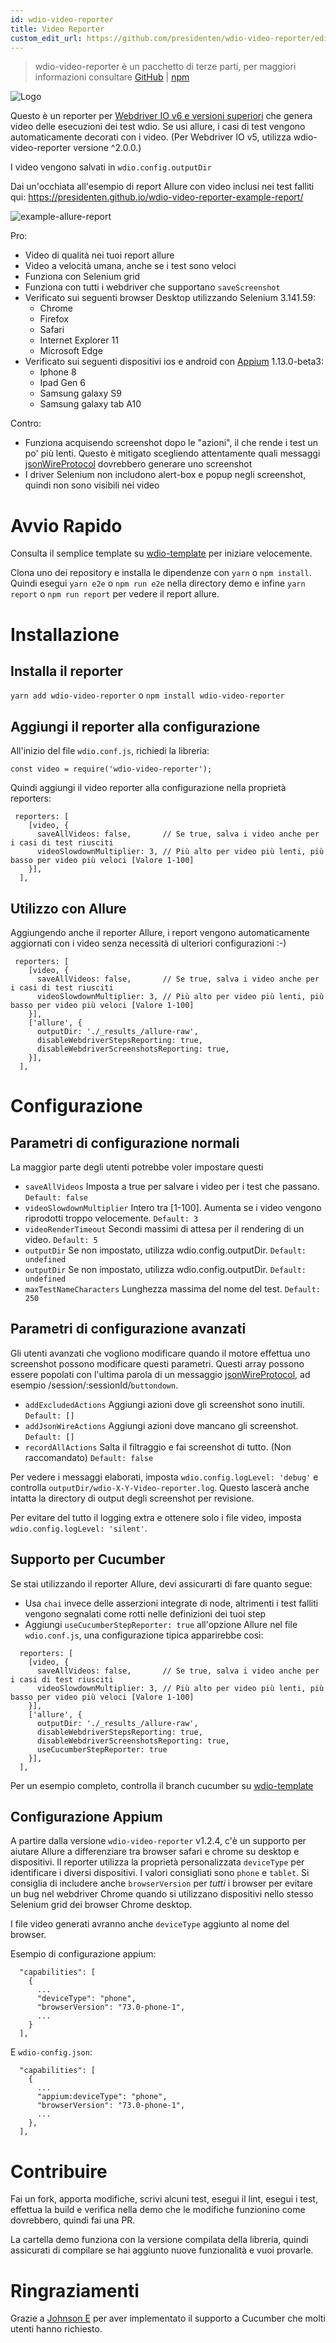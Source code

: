 ```yaml
---
id: wdio-video-reporter
title: Video Reporter
custom_edit_url: https://github.com/presidenten/wdio-video-reporter/edit/main/README.md
---
```



> wdio-video-reporter è un pacchetto di terze parti, per maggiori informazioni consultare [GitHub](https://github.com/presidenten/wdio-video-reporter) | [npm](https://www.npmjs.com/package/wdio-video-reporter)

![Logo](https://raw.githubusercontent.com/presidenten/wdio-video-reporter-example-report/master/wdio-video-reporter.png)

Questo è un reporter per [Webdriver IO v6 e versioni superiori](https://webdriver.io/) che genera video delle esecuzioni dei test wdio. Se usi allure, i casi di test vengono automaticamente decorati con i video. (Per Webdriver IO v5, utilizza wdio-video-reporter versione ^2.0.0.)

I video vengono salvati in `wdio.config.outputDir`

Dai un'occhiata all'esempio di report Allure con video inclusi nei test falliti qui:
https://presidenten.github.io/wdio-video-reporter-example-report/

![example-allure-report](https://media.giphy.com/media/7Fgle7bHGrxR3zY6Gw/giphy.gif)

Pro:
- Video di qualità nei tuoi report allure
- Video a velocità umana, anche se i test sono veloci
- Funziona con Selenium grid
- Funziona con tutti i webdriver che supportano `saveScreenshot`
- Verificato sui seguenti browser Desktop utilizzando Selenium 3.141.59:
  - Chrome
  - Firefox
  - Safari
  - Internet Explorer 11
  - Microsoft Edge
- Verificato sui seguenti dispositivi ios e android con [Appium](http://appium.io/docs/en/about-appium/getting-started/) 1.13.0-beta3:
  - Iphone 8
  - Ipad Gen 6
  - Samsung galaxy S9
  - Samsung galaxy tab A10

Contro:
- Funziona acquisendo screenshot dopo le "azioni", il che rende i test un po' più lenti. Questo è mitigato scegliendo attentamente quali messaggi [jsonWireProtocol](https://github.com/SeleniumHQ/selenium/wiki/JsonWireProtocol) dovrebbero generare uno screenshot
- I driver Selenium non includono alert-box e popup negli screenshot, quindi non sono visibili nei video


Avvio Rapido
===========

Consulta il semplice template su [wdio-template](https://github.com/presidenten/wdio-template) per iniziare velocemente.

Clona uno dei repository e installa le dipendenze con `yarn` o `npm install`. Quindi esegui `yarn e2e` o `npm run e2e` nella directory demo e infine `yarn report` o `npm run report` per vedere il report allure.


Installazione
============

Installa il reporter
--------------------

`yarn add wdio-video-reporter`
o
`npm install wdio-video-reporter`


Aggiungi il reporter alla configurazione
--------------------------

All'inizio del file `wdio.conf.js`, richiedi la libreria:
```
const video = require('wdio-video-reporter');
```

Quindi aggiungi il video reporter alla configurazione nella proprietà reporters:

```
 reporters: [
    [video, {
      saveAllVideos: false,       // Se true, salva i video anche per i casi di test riusciti
      videoSlowdownMultiplier: 3, // Più alto per video più lenti, più basso per video più veloci [Valore 1-100]
    }],
  ],
```


Utilizzo con Allure
-----------------

Aggiungendo anche il reporter Allure, i report vengono automaticamente aggiornati con i video senza necessità di ulteriori configurazioni :-)

```
 reporters: [
    [video, {
      saveAllVideos: false,       // Se true, salva i video anche per i casi di test riusciti
      videoSlowdownMultiplier: 3, // Più alto per video più lenti, più basso per video più veloci [Valore 1-100]
    }],
    ['allure', {
      outputDir: './_results_/allure-raw',
      disableWebdriverStepsReporting: true,
      disableWebdriverScreenshotsReporting: true,
    }],
  ],
```


Configurazione
=============

Parametri di configurazione normali
-------------------------------

La maggior parte degli utenti potrebbe voler impostare questi

- `saveAllVideos` Imposta a true per salvare i video per i test che passano. `Default: false`
- `videoSlowdownMultiplier` Intero tra [1-100]. Aumenta se i video vengono riprodotti troppo velocemente. `Default: 3`
- `videoRenderTimeout` Secondi massimi di attesa per il rendering di un video. `Default: 5`
- `outputDir` Se non impostato, utilizza wdio.config.outputDir. `Default: undefined`
- `outputDir` Se non impostato, utilizza wdio.config.outputDir. `Default: undefined`
- `maxTestNameCharacters` Lunghezza massima del nome del test. `Default: 250`

Parametri di configurazione avanzati
---------------------------------

Gli utenti avanzati che vogliono modificare quando il motore effettua uno screenshot possono modificare questi parametri. Questi array possono essere popolati con l'ultima parola di un messaggio [jsonWireProtocol](https://github.com/SeleniumHQ/selenium/wiki/JsonWireProtocol), ad esempio /session/:sessionId/`buttondown`.

- `addExcludedActions` Aggiungi azioni dove gli screenshot sono inutili. `Default: []`
- `addJsonWireActions` Aggiungi azioni dove mancano gli screenshot. `Default: []`
- `recordAllActions` Salta il filtraggio e fai screenshot di tutto. (Non raccomandato) `Default: false`

Per vedere i messaggi elaborati, imposta `wdio.config.logLevel: 'debug'` e controlla `outputDir/wdio-X-Y-Video-reporter.log`. Questo lascerà anche intatta la directory di output degli screenshot per revisione.

Per evitare del tutto il logging extra e ottenere solo i file video, imposta `wdio.config.logLevel: 'silent'`.

Supporto per Cucumber
----------------

Se stai utilizzando il reporter Allure, devi assicurarti di fare quanto segue:

- Usa `chai` invece delle asserzioni integrate di node, altrimenti i test falliti vengono segnalati come rotti nelle definizioni dei tuoi step
- Aggiungi `useCucumberStepReporter: true` all'opzione Allure nel file `wdio.conf.js`, una configurazione tipica apparirebbe così:
```
  reporters: [
    [video, {
      saveAllVideos: false,       // Se true, salva i video anche per i casi di test riusciti
      videoSlowdownMultiplier: 3, // Più alto per video più lenti, più basso per video più veloci [Valore 1-100]
    }],
    ['allure', {
      outputDir: './_results_/allure-raw',
      disableWebdriverStepsReporting: true,
      disableWebdriverScreenshotsReporting: true,
      useCucumberStepReporter: true
    }],
  ],
```
Per un esempio completo, controlla il branch cucumber su [wdio-template](https://github.com/presidenten/wdio-template/tree/cucumber)


Configurazione Appium
------------

A partire dalla versione `wdio-video-reporter` v1.2.4, c'è un supporto per aiutare Allure a differenziare tra browser safari e chrome su desktop e dispositivi.
Il reporter utilizza la proprietà personalizzata `deviceType` per identificare i diversi dispositivi.
I valori consigliati sono `phone` e `tablet`.
Si consiglia di includere anche `browserVersion` per _tutti_ i browser per evitare un bug nel webdriver Chrome quando si utilizzano dispositivi nello stesso Selenium grid dei browser Chrome desktop.

I file video generati avranno anche `deviceType` aggiunto al nome del browser.

Esempio di configurazione appium:
```
  "capabilities": [
    {
      ...
      "deviceType": "phone",
      "browserVersion": "73.0-phone-1",
      ...
    }
  ],
```

E `wdio-config.json`:
```
  "capabilities": [
    {
      ...
      "appium:deviceType": "phone",
      "browserVersion": "73.0-phone-1",
      ...
    },
  ],
```


Contribuire
============

Fai un fork, apporta modifiche, scrivi alcuni test, esegui il lint, esegui i test, effettua la build e verifica nella demo che le modifiche funzionino come dovrebbero, quindi fai una PR.

La cartella demo funziona con la versione compilata della libreria, quindi assicurati di compilare se hai aggiunto nuove funzionalità e vuoi provarle.


Ringraziamenti
======

Grazie a [Johnson E](https://github.com/jonn-set) per aver implementato il supporto a Cucumber che molti utenti hanno richiesto.